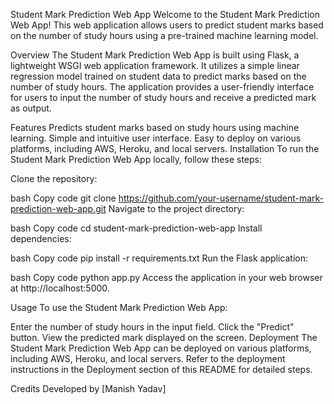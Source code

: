 
Student Mark Prediction Web App
Welcome to the Student Mark Prediction Web App! This web application allows users to predict student marks based on the number of study hours using a pre-trained machine learning model.

Overview
The Student Mark Prediction Web App is built using Flask, a lightweight WSGI web application framework. It utilizes a simple linear regression model trained on student data to predict marks based on the number of study hours. The application provides a user-friendly interface for users to input the number of study hours and receive a predicted mark as output.

Features
Predicts student marks based on study hours using machine learning.
Simple and intuitive user interface.
Easy to deploy on various platforms, including AWS, Heroku, and local servers.
Installation
To run the Student Mark Prediction Web App locally, follow these steps:

Clone the repository:

bash
Copy code
git clone https://github.com/your-username/student-mark-prediction-web-app.git
Navigate to the project directory:

bash
Copy code
cd student-mark-prediction-web-app
Install dependencies:

bash
Copy code
pip install -r requirements.txt
Run the Flask application:

bash
Copy code
python app.py
Access the application in your web browser at http://localhost:5000.

Usage
To use the Student Mark Prediction Web App:

Enter the number of study hours in the input field.
Click the "Predict" button.
View the predicted mark displayed on the screen.
Deployment
The Student Mark Prediction Web App can be deployed on various platforms, including AWS, Heroku, and local servers. Refer to the deployment instructions in the Deployment section of this README for detailed steps.

Credits
Developed by [Manish Yadav]
